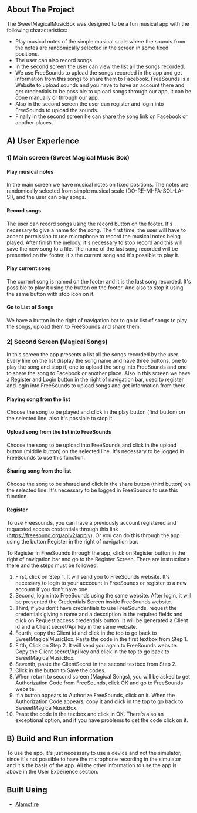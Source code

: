 <!--
*** This is the Readme from SweetMagicalMusicBox!
-->

<!-- ABOUT THE PROJECT -->
## About The Project

The SweetMagicalMusicBox was designed to be a fun musical app with the following characteristics:
* Play musical notes of the simple musical scale where the sounds from the notes are randomically selected in the screen in some fixed positions. 
* The user can also record songs. 
* In the second screen the user can view the list all the songs recorded.
* We use FreeSounds to upload the songs recorded in the app and get information from this songs to share them to Facebook. FreeSounds is a Website to upload sounds and you have to have an account there and get credentials to be possible to upload songs through our app, it can be done manually or through our app.
* Also in the second screen the user can register and login into FreeSounds to upload the sounds.
* Finally in the second screen he can share the song link on Facebook or another places.

## A) User Experience 

### 1) Main screen (Sweet Magical Music Box)

#### Play musical notes

In the main screen we have musical notes on fixed positions. The notes are randomically selected from simple musical scale (DO-RE-MI-FA-SOL-LA-SI), and the user can play songs.

#### Record songs

The user can record songs using the record button on the footer. It's necessary to give a name for the song. The first time, the user will have to accept permission to use microphone to record the musical notes being played. After finish the melody, it's necessary to stop record and this will save the new song to a file. The name of the last song recorded will be presented on the footer, it's the current song and it's possible to play it.

#### Play current song

The current song is named on the footer and it is the last song recorded. It's possible to play it using the button on the footer. And also to stop it using the same button with stop icon on it.

#### Go to List of Songs

We have a button in the right of navigation bar to go to list of songs to play the songs, upload them to FreeSounds and share them.

### 2) Second Screen (Magical Songs)

In this screen the app presents a list all the songs recorded by the user. Every line on the list display the song name and have three buttons, one to play the song and stop it, one to upload the song into FreeSounds and one to share the song to Facebook or another place.
Also in this screen we have a Register and Login button in the right of navigation bar, used to register and login into FreeSounds to upload songs and get information from there.

#### Playing song from the list

Choose the song to be played and click in the play button (first button) on the selected line, also it's possible to stop it. 

#### Upload song from the list into FreeSounds

Choose the song to be upload into FreeSounds and click in the upload button (middle button) on the selected line. It's necessary to be logged in FreeSounds to use this function.

#### Sharing song from the list

Choose the song to be shared and click in the share button (third button) on the selected line. It's necessary to be logged in FreeSounds to use this function.

#### Register

To use Freesounds, you can have a previously account registered and requested access credentials through this link (https://freesound.org/apiv2/apply). Or you can do this through the app using the button Register in the right of navigation bar. 

To Register in FreeSounds through the app, click on Register button in the right of navigation bar and go to the Register Screen. There are instructions there and the steps must be followed. 
1) First, click on Step 1. It will send you to FreeSounds website. It's necessary to login to your acccount in FreeSounds or register to a new account if you don't have one. 
2) Second, login into FreeSounds using the same website. After login, it will be presented the Credentials Screen inside FreeSounds website. 
3) Third, if you don't have credentials to use FreeSounds, request the credentials giving a name and a description in the required fields and click on Request access credentials button. It will be generated a Client id and a Client secret/Api key in the same website.
4) Fourth, copy the Client id and click in the top to go back to SweetMagicalMusicBox. Paste the code in the first textbox from Step 1.
5) Fifth, Click on Step 2. It will send you again to FreeSounds website. Copy the Client secret/Api key and click in the top to go back to SweetMagicalMusicBox.
6) Seventh, paste the ClientSecret in the second textbox from Step 2.
7) Click in the button to Save the codes.
8) When return to second screen (Magical Songs), you will be asked to get Authorization Code from FreeSounds, click OK and go to FreeSounds website.
9) If a button appears to Authorize FreeSounds, click on it. When the Authorization Code appears, copy it and click in the top to go back to SweeetMagicalMusicBox.
10) Paste the code in the textbox and click in OK. There's also an exceptional option, and if you have problems to get the code click on it.

## B) Build and Run information

To use the app, it's just necessary to use a device and not the simulator, since it's not possible to have the microphone recording in the simulator and it's the basis of the app. All the other information to use the app is above in the User Experience section. 

## Built Using

* [Alamofire](https://github.com/Alamofire/Alamofire)
